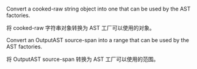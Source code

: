 Convert a cooked-raw string object into one that can be used by the AST factories.

将 cooked-raw 字符串对象转换为 AST 工厂可以使用的对象。

Convert an OutputAST source-span into a range that can be used by the AST factories.

将 OutputAST source-span 转换为 AST 工厂可以使用的范围。